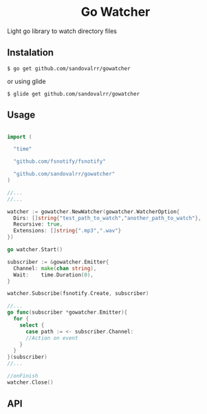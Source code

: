 <h1 align="center">Go Watcher</h1>
Light go library to watch directory files

## Instalation

```text
$ go get github.com/sandovalrr/gowatcher
```

or using glide

```text
$ glide get github.com/sandovalrr/gowatcher
```

## Usage

```go

import (

  "time"

  "github.com/fsnotify/fsnotify"

  "github.com/sandovalrr/gowatcher"
)

//...
//...

watcher := gowatcher.NewWatcher(gowatcher.WatcherOption{
  Dirs: []string{"test_path_to_watch","another_path_to_watch"},
  Recursive: true,
  Extensions: []string{".mp3",".wav"}
})

go watcher.Start()

subscriber := &gowatcher.Emitter{
  Channel: make(chan string),
  Wait:    time.Duration(0),
}

watcher.Subscribe(fsnotify.Create, subscriber)

//...
go func(subscriber *gowatcher.Emitter){
  for {
    select {
      case path := <- subscriber.Channel:
      //Action on event
    }
  }
}(subscriber)
//...

//onFinish
watcher.Close()

```

## API
